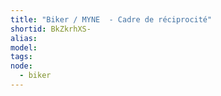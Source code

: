 ```yaml
---
title: "Biker / MYNE  - Cadre de réciprocité"
shortid: BkZkrhXS-
alias:
model:
tags:
node: 
  - biker
---
```

